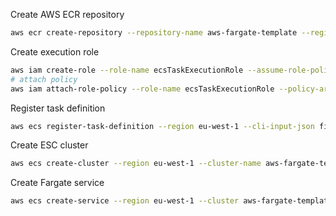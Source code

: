 Create AWS ECR repository
```bash
aws ecr create-repository --repository-name aws-fargate-template --region eu-west-1
```

Create execution role

```bash
aws iam create-role --role-name ecsTaskExecutionRole --assume-role-policy-document file://$HOME/go/src/github.com/koschos/promo-proxy/aws/fargate/ecs-tasks-trust-policy.json
# attach policy
aws iam attach-role-policy --role-name ecsTaskExecutionRole --policy-arn arn:aws:iam::aws:policy/service-role/AmazonECSTaskExecutionRolePolicy
```

Register task definition
```bash
aws ecs register-task-definition --region eu-west-1 --cli-input-json file://$HOME/go/src/github.com/koschos/aws-fargate-template/aws/task-definition.json
```

Create ESC cluster
```bash
aws ecs create-cluster --region eu-west-1 --cluster-name aws-fargate-template
```

Create Fargate service
```bash
aws ecs create-service --region eu-west-1 --cluster aws-fargate-template --service-name aws-fargate-template-service --task-definition aws-fargate-template-family:4 --desired-count 1 --launch-type "FARGATE" --network-configuration "awsvpcConfiguration={subnets=[subnet-0604ed2a62b2b8a00],securityGroups=[sg-03c7ce81d33023b88],assignPublicIp=ENABLED}"
```
